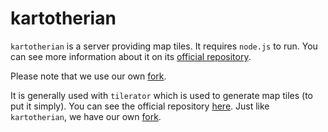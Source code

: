 # kartotherian

`kartotherian` is a server providing map tiles. It requires `node.js` to run. You can see more information about it on its [official repository](https://github.com/kartotherian/kartotherian).

Please note that we use our own [fork](https://github.com/qwantresearch/kartotherian).

It is generally used with `tilerator` which is used to generate map tiles (to put it simply). You can see the official repository [here](https://github.com/kartotherian/kartotherian/blob/master/packages/tilerator/README.md). Just like `kartotherian`, we have our own [fork](https://github.com/QwantResearch/tilerator).
